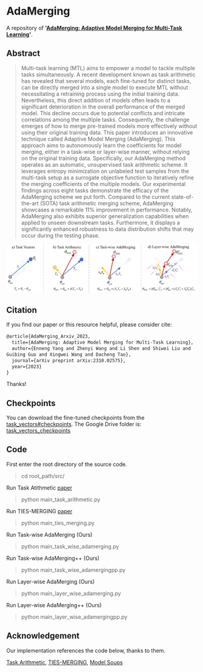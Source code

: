 # AdaMerging

A repository of **'[AdaMerging: Adaptive Model Merging for Multi-Task Learning](https://arxiv.org/abs/)'**.


## Abstract
> Multi-task learning (MTL) aims to empower a model to tackle multiple tasks simultaneously. A recent development known as task arithmetic has revealed that several models, each fine-tuned for distinct tasks, can be directly merged into a single model to execute MTL without necessitating a retraining process using the initial training data. Nevertheless, this direct addition of models often leads to a significant deterioration in the overall performance of the merged model. This decline occurs due to potential conflicts and intricate correlations among the multiple tasks. Consequently, the challenge emerges of how to merge pre-trained models more effectively without using their original training data. This paper introduces an innovative technique called Adaptive Model Merging (AdaMerging). This approach aims to autonomously learn the coefficients for model merging, either in a task-wise or layer-wise manner, without relying on the original training data. Specifically, our AdaMerging method operates as an automatic, unsupervised task arithmetic scheme. It leverages entropy minimization on unlabeled test samples from the multi-task setup as a surrogate objective function to iteratively refine the merging coefficients of the multiple models. Our experimental findings across eight tasks demonstrate the efficacy of the AdaMerging scheme we put forth. Compared to the current state-of-the-art (SOTA) task arithmetic merging scheme, AdaMerging showcases a remarkable 11\% improvement in performance. Notably, AdaMerging also exhibits superior generalization capabilities when applied to unseen downstream tasks. Furthermore, it displays a significantly enhanced robustness to data distribution shifts that may occur during the testing phase.

<center>
<img src="./AdaMerging.png" alt="AdaMerging" width="800"/>
</center>


## Citation
If you find our paper or this resource helpful, please consider cite:
```
@article{AdaMerging_Arxiv_2023,
  title={AdaMerging: Adaptive Model Merging for Multi-Task Learning},
  author={Enneng Yang and Zhenyi Wang and Li Shen and Shiwei Liu and Guibing Guo and Xingwei Wang and Dacheng Tao},
  journal={arXiv preprint arXiv:2310.02575},
  year={2023}
}
```
Thanks!


## Checkpoints

You can download the fine-tuned checkpoints from the [task_vectors#checkpoints](https://github.com/mlfoundations/task_vectors#checkpoints).
The Google Drive folder is: [task_vectors_checkpoints](https://drive.google.com/drive/folders/1u_Tva6x0p6oxu5Eo0ZZsf-520Cc_3MKw)

## Code

First enter the root directory of the source code.
> cd root_path/src/

Run Task Atithmetic [paper](https://arxiv.org/abs/2212.04089)
> python main_task_arithmetic.py

Run TIES-MERGING [paper](https://arxiv.org/abs/2306.01708)
> python main_ties_merging.py

Run Task-wise AdaMerging (Ours)
> python main_task_wise_adamerging.py

Run Task-wise AdaMerging++ (Ours)
> python main_task_wise_adamergingpp.py

Run Layer-wise AdaMerging (Ours)
> python main_layer_wise_adamerging.py

Run Layer-wise AdaMerging++ (Ours)
> python main_layer_wise_adamergingpp.py

## Acknowledgement
Our implementation references the code below, thanks to them.

[Task Arithmetic](https://github.com/mlfoundations/task_vectors), [TIES-MERGING](https://github.com/prateeky2806/ties-merging/tree/main), [Model Soups](https://github.com/mlfoundations/model-soups)
